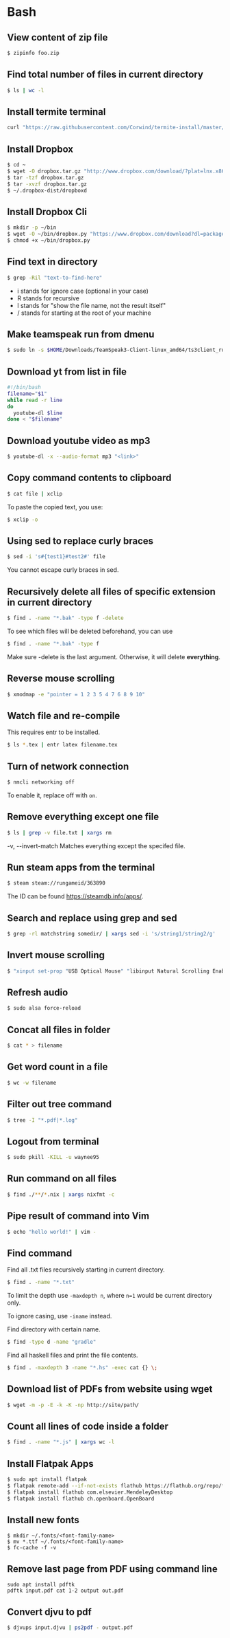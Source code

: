 # Bash

## View content of zip file

```bash
$ zipinfo foo.zip
```

## Find total number of files in current directory

```bash
$ ls | wc -l
```

## Install termite terminal

```bash
curl "https://raw.githubusercontent.com/Corwind/termite-install/master/termite-install.sh" | sh
```

## Install Dropbox

```bash
$ cd ~
$ wget -O dropbox.tar.gz "http://www.dropbox.com/download/?plat=lnx.x86_64"
$ tar -tzf dropbox.tar.gz
$ tar -xvzf dropbox.tar.gz
$ ~/.dropbox-dist/dropboxd
```

## Install Dropbox Cli

```bash
$ mkdir -p ~/bin
$ wget -O ~/bin/dropbox.py "https://www.dropbox.com/download?dl=packages/dropbox.py"
$ chmod +x ~/bin/dropbox.py
```

## Find text in directory

```bash
$ grep -Ril "text-to-find-here"
```

- i stands for ignore case (optional in your case)
- R stands for recursive
- l stands for "show the file name, not the result itself"
- / stands for starting at the root of your machine

## Make teamspeak run from dmenu

```bash
$ sudo ln -s $HOME/Downloads/TeamSpeak3-Client-linux_amd64/ts3client_runscript.sh /bin/teamspeak3
```

## Download yt from list in file

```bash
#!/bin/bash
filename="$1"
while read -r line
do
  youtube-dl $line
done < "$filename"
```

## Download youtube video as mp3

```bash
$ youtube-dl -x --audio-format mp3 "<link>"
```

## Copy command contents to clipboard

```bash
$ cat file | xclip
```

To paste the copied text, you use:

```bash
$ xclip -o
```

## Using sed to replace curly braces

```bash
$ sed -i 's#{test1}#test2#' file
```

You cannot escape curly braces in sed.

## Recursively delete all files of specific extension in current directory

```bash
$ find . -name "*.bak" -type f -delete
```

To see which files will be deleted beforehand, you can use

```bash
$ find . -name "*.bak" -type f
```

Make sure -delete is the last argument. Otherwise, it will delete
**everything**.

## Reverse mouse scrolling

```bash
$ xmodmap -e "pointer = 1 2 3 5 4 7 6 8 9 10"
```

## Watch file and re-compile

This requires entr to be installed.

```bash
$ ls *.tex | entr latex filename.tex
```

## Turn of network connection

```bash
$ nmcli networking off
```

To enable it, replace off with `on`.

## Remove everything except one file

```bash
$ ls | grep -v file.txt | xargs rm
```

-v, --invert-match
Matches everything except the specifed file.

## Run steam apps from the terminal

```bash
$ steam steam://rungameid/363890
```

The ID can be found https://steamdb.info/apps/.

## Search and replace using grep and sed

```bash
$ grep -rl matchstring somedir/ | xargs sed -i 's/string1/string2/g'
```

## Invert mouse scrolling

```bash
$ "xinput set-prop "USB Optical Mouse" "libinput Natural Scrolling Enabled" 1"
```

## Refresh audio

```bash
$ sudo alsa force-reload﻿
```

## Concat all files in folder

```bash
$ cat * > filename
```

## Get word count in a file

```bash
$ wc -w filename
```

## Filter out tree command

```bash
$ tree -I "*.pdf|*.log"
```

## Logout from terminal

```bash
$ sudo pkill -KILL -u waynee95
```

## Run command on all files

```bash
$ find ./**/*.nix | xargs nixfmt -c
```

## Pipe result of command into Vim

```bash
$ echo "hello world!" | vim -
```

## Find command

Find all .txt files recursively starting in current directory.

```bash
$ find . -name "*.txt"
```

To limit the depth use `-maxdepth n`, where `n=1` would be current directory only.

To ignore casing, use `-iname` instead.

Find directory with certain name.

```bash
$ find -type d -name "gradle"
```

Find all haskell files and print the file contents.

```bash
$ find . -maxdepth 3 -name "*.hs" -exec cat {} \;
```

## Download list of PDFs from website using wget

```bash
$ wget -m -p -E -k -K -np http://site/path/
```

## Count all lines of code inside a folder

```bash
$ find . -name "*.js" | xargs wc -l
```

## Install Flatpak Apps

```bash
$ sudo apt install flatpak
$ flatpak remote-add --if-not-exists flathub https://flathub.org/repo/flathub.flatpakrepo
$ flatpak install flathub com.elsevier.MendeleyDesktop
$ flatpak install flathub ch.openboard.OpenBoard
```

## Install new fonts

```
$ mkdir ~/.fonts/<font-family-name>
$ mv *.ttf ~/.fonts/<font-family-name>
$ fc-cache -f -v
```

## Remove last page from PDF using command line

```
sudo apt install pdftk
pdftk input.pdf cat 1-2 output out.pdf
```

## Convert djvu to pdf

```bash
$ djvups input.djvu | ps2pdf - output.pdf
```
